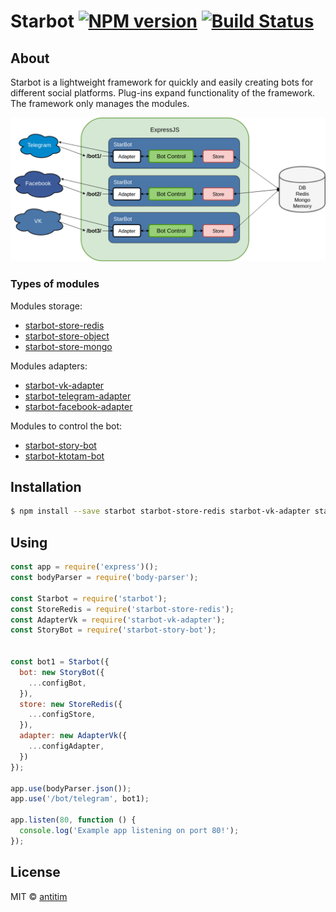 # Starbot [![NPM version][npm-image]][npm-url] [![Build Status][travis-image]][travis-url]

## About

Starbot is a lightweight framework for quickly and easily creating bots for different social platforms.
Plug-ins expand functionality of the framework. The framework only manages the modules.

![Starbot](doc/starbot.png)

### Types of modules
Modules storage:

- [starbot-store-redis](https://github.com/antitim/starbot-store-redis)
- [starbot-store-object](https://github.com/antitim/starbot-store-object)
- [starbot-store-mongo](https://github.com/antitim/starbot-store-mongo)

Modules adapters:

- [starbot-vk-adapter](https://github.com/antitim/starbot-vk-adapter)
- [starbot-telegram-adapter](https://github.com/antitim/starbot-telegram-adapter)
- [starbot-facebook-adapter](https://github.com/antitim/starbot-facebook-adapter)

Modules to control the bot:

- [starbot-story-bot](https://github.com/antitim/starbot-story-bot)
- [starbot-ktotam-bot](https://github.com/antitim/starbot-ktotam-bot)

## Installation

```sh
$ npm install --save starbot starbot-store-redis starbot-vk-adapter starbot-story-bot
```

## Using

```js
const app = require('express')();
const bodyParser = require('body-parser');

const Starbot = require('starbot');
const StoreRedis = require('starbot-store-redis');
const AdapterVk = require('starbot-vk-adapter');
const StoryBot = require('starbot-story-bot');


const bot1 = Starbot({
  bot: new StoryBot({
    ...configBot,
  }),
  store: new StoreRedis({
    ...configStore,
  }),
  adapter: new AdapterVk({
    ...configAdapter,
  })
});

app.use(bodyParser.json());
app.use('/bot/telegram', bot1);

app.listen(80, function () {
  console.log('Example app listening on port 80!');
});
```

## License

MIT © [antitim](http://vk.com/antitim)


[npm-image]: https://badge.fury.io/js/starbot.svg
[npm-url]: https://npmjs.org/package/starbot
[travis-image]: https://travis-ci.org/antitim/starbot.svg?branch=master
[travis-url]: https://travis-ci.org/antitim/starbot
